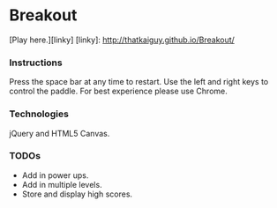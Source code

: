 # Breakout
[Play here.][linky]
[linky]: http://thatkaiguy.github.io/Breakout/

### Instructions

Press the space bar at any time to restart. Use the left and right keys to control the paddle. For best experience please use Chrome.

### Technologies

jQuery and HTML5 Canvas.

### TODOs

- Add in power ups.
- Add in multiple levels.
- Store and display high scores.
